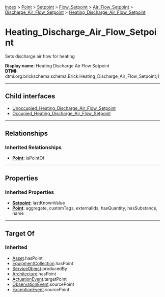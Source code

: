 [Index](../../../../../../index.md) > [Point](../../../../../Point.md) > [Setpoint](../../../../Setpoint.md) > [Flow_Setpoint](../../../Flow_Setpoint.md) > [Air_Flow_Setpoint](../../Air_Flow_Setpoint.md) > [Discharge_Air_Flow_Setpoint](../Discharge_Air_Flow_Setpoint.md) > [Heating_Discharge_Air_Flow_Setpoint](#)
# Heating_Discharge_Air_Flow_Setpoint

Sets discharge air flow for heating


**Display name:** Heating Discharge Air Flow Setpoint<br />
**DTMI:** dtmi:org:brickschema:schema:Brick:Heating_Discharge_Air_Flow_Setpoint;1

---

## Child interfaces
* [Unoccupied_Heating_Discharge_Air_Flow_Setpoint](../Unoccupied_Discharge_Air_Flow_Setpoint/Unoccupied_Heating_Discharge_Air_Flow_Setpoint.md)
* [Occupied_Heating_Discharge_Air_Flow_Setpoint](../Occupied_Discharge_Air_Flow_Setpoint/Occupied_Heating_Discharge_Air_Flow_Setpoint.md)

---

## Relationships

### Inherited Relationships
* **[Point](../../../../../Point.md):** isPointOf

---

## Properties

### Inherited Properties
* **[Setpoint](../../../../Setpoint.md):** lastKnownValue
* **[Point](../../../../../Point.md):** aggregate, customTags, externalIds, hasQuantity, hasSubstance, name

---

## Target Of
### Inherited
* [Asset](../../../../../../Asset/Asset.md).hasPoint
* [EquipmentCollection](../../../../../../Collection/EquipmentCollection.md).hasPoint
* [ServiceObject](../../../../../../Information/ServiceObject/ServiceObject.md).producedBy
* [Architecture](../../../../../../Space/Architecture/Architecture.md).hasPoint
* [ActuationEvent](../../../../../../Event/PointEvent/ActuationEvent.md).targetPoint
* [ObservationEvent](../../../../../../Event/PointEvent/ObservationEvent.md).sourcePoint
* [ExceptionEvent](../../../../../../Event/PointEvent/ExceptionEvent.md).sourcePoint
